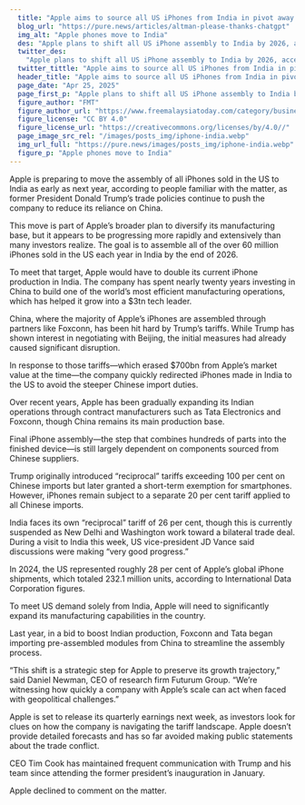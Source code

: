 ```yaml
---
  title: "Apple aims to source all US iPhones from India in pivot away from China"
  blog_url: "https://pure.news/articles/altman-please-thanks-chatgpt"
  img_alt: "Apple phones move to India"
  des: "Apple plans to shift all US iPhone assembly to India by 2026, accelerating its move away from China amid ongoing trade tensions."
  twitter_des:
    "Apple plans to shift all US iPhone assembly to India by 2026, accelerating its move away from China amid ongoing trade tensions."
  twitter_tittle: "Apple aims to source all US iPhones from India in pivot away from China"
  header_title: "Apple aims to source all US iPhones from India in pivot away from China"
  page_date: "Apr 25, 2025"
  page_first_p: "Apple plans to shift all US iPhone assembly to India by 2026, accelerating its move away from China amid ongoing trade tensions."
  figure_author: "FMT"
  figure_author_url: "https://www.freemalaysiatoday.com/category/business/2024/12/05/openai-chief-believes-musk-will-not-abuse-government-power/"
  figure_license: "CC BY 4.0"
  figure_license_url: "https://creativecommons.org/licenses/by/4.0//"
  page_image_src_rel: "/images/posts_img/iphone-india.webp"
  img_url_full: "https://pure.news/images/posts_img/iphone-india.webp"
  figure_p: "Apple phones move to India"
---
```


Apple is preparing to move the assembly of all iPhones sold in the US to India as early as next year, according to people familiar with the matter, as former President Donald Trump’s trade policies continue to push the company to reduce its reliance on China.

This move is part of Apple’s broader plan to diversify its manufacturing base, but it appears to be progressing more rapidly and extensively than many investors realize. The goal is to assemble all of the over 60 million iPhones sold in the US each year in India by the end of 2026.

To meet that target, Apple would have to double its current iPhone production in India. The company has spent nearly twenty years investing in China to build one of the world’s most efficient manufacturing operations, which has helped it grow into a $3tn tech leader.

China, where the majority of Apple’s iPhones are assembled through partners like Foxconn, has been hit hard by Trump’s tariffs. While Trump has shown interest in negotiating with Beijing, the initial measures had already caused significant disruption.

In response to those tariffs—which erased $700bn from Apple’s market value at the time—the company quickly redirected iPhones made in India to the US to avoid the steeper Chinese import duties.

Over recent years, Apple has been gradually expanding its Indian operations through contract manufacturers such as Tata Electronics and Foxconn, though China remains its main production base.

Final iPhone assembly—the step that combines hundreds of parts into the finished device—is still largely dependent on components sourced from Chinese suppliers.

Trump originally introduced “reciprocal” tariffs exceeding 100 per cent on Chinese imports but later granted a short-term exemption for smartphones. However, iPhones remain subject to a separate 20 per cent tariff applied to all Chinese imports.

India faces its own “reciprocal” tariff of 26 per cent, though this is currently suspended as New Delhi and Washington work toward a bilateral trade deal. During a visit to India this week, US vice-president JD Vance said discussions were making “very good progress.”

In 2024, the US represented roughly 28 per cent of Apple’s global iPhone shipments, which totaled 232.1 million units, according to International Data Corporation figures.

To meet US demand solely from India, Apple will need to significantly expand its manufacturing capabilities in the country.

Last year, in a bid to boost Indian production, Foxconn and Tata began importing pre-assembled modules from China to streamline the assembly process.

“This shift is a strategic step for Apple to preserve its growth trajectory,” said Daniel Newman, CEO of research firm Futurum Group. “We’re witnessing how quickly a company with Apple’s scale can act when faced with geopolitical challenges.”

Apple is set to release its quarterly earnings next week, as investors look for clues on how the company is navigating the tariff landscape. Apple doesn’t provide detailed forecasts and has so far avoided making public statements about the trade conflict.

CEO Tim Cook has maintained frequent communication with Trump and his team since attending the former president’s inauguration in January.

Apple declined to comment on the matter.
